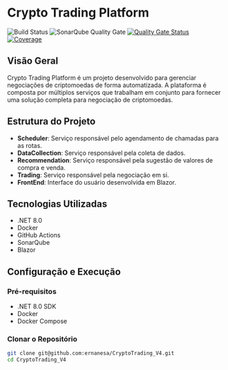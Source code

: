 # Crypto Trading Platform

![Build Status](https://github.com/yourusername/cryptotrading/workflows/Deploy/badge.svg)
![SonarQube Quality Gate](http://152.67.54.41:9001/api/project_badges/measure?project=CryptoTrading&metric=alert_status)
[![Quality Gate Status](http://152.67.54.41:9001/api/project_badges/measure?project=CryptoTrading&metric=alert_status&token=sqb_f26184c7caa31f9f5ebbef4fd74068522f677225)](http://152.67.54.41:9001/dashboard?id=CryptoTrading)
[![Coverage](http://152.67.54.41:9001/api/project_badges/measure?project=CryptoTrading&metric=coverage&token=sqb_f26184c7caa31f9f5ebbef4fd74068522f677225)](http://152.67.54.41:9001/dashboard?id=CryptoTrading)
## Visão Geral

Crypto Trading Platform é um projeto desenvolvido para gerenciar negociações de criptomoedas de forma automatizada. A plataforma é composta por múltiplos serviços que trabalham em conjunto para fornecer uma solução completa para negociação de criptomoedas.

## Estrutura do Projeto

- **Scheduler**: Serviço responsável pelo agendamento de chamadas para as rotas.
- **DataCollection**: Serviço responsável pela coleta de dados.
- **Recommendation**: Serviço responsável pela sugestão de valores de compra e venda.
- **Trading**: Serviço responsável pela negociação em si.
- **FrontEnd**: Interface do usuário desenvolvida em Blazor.

## Tecnologias Utilizadas

- .NET 8.0
- Docker
- GitHub Actions
- SonarQube
- Blazor

## Configuração e Execução

### Pré-requisitos

- .NET 8.0 SDK
- Docker
- Docker Compose

### Clonar o Repositório

```sh
git clone git@github.com:ernanesa/CryptoTrading_V4.git
cd CryptoTrading_V4
